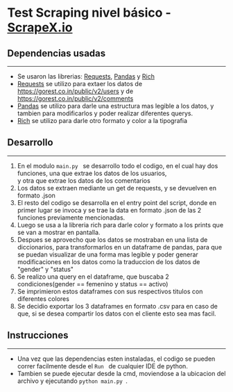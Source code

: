 # Test Scraping nivel básico - [ScrapeX.io](http://www.scrapex.io)


## Dependencias usadas

---

* Se usaron las librerias: [Requests](https://pypi.org/project/requests/), [Pandas](https://pypi.org/project/pandas/) y [Rich](https://pypi.org/project/rich/)
* [Requests](https://pypi.org/project/requests/) se utilizo para extaer los datos de https://gorest.co.in/public/v2/users y de https://gorest.co.in/public/v2/comments 
* [Pandas](https://pypi.org/project/pandas/) se utilizo para darle una estructura mas legible a los datos, y tambien para modificarlos y poder realizar diferentes querys. 
* [Rich](https://pypi.org/project/rich/) se utilizo para darle otro formato y color a la tipografia

## Desarrollo

---

1. En el modulo `main.py ` se desarrollo todo el codigo, en el cual hay dos funciones, una que extrae los datos de los usuarios,  
y otra que extrae los datos de los comentarios 
2. Los datos se extraen mediante un get de requests, y se devuelven en formato .json 
3. El resto del codigo se desarrolla en el entry point del script, donde en primer lugar se invoca y se trae la data en formato 
.json de las 2 funciones previamente mencionadas. 
4. Luego se usa a la libreria rich para darle color y formato a los prints que se van a mostrar en pantalla. 
5. Despues se aprovecho que los datos se mostraban en una lista de diccionarios, para transformarlos en un dataframe de pandas, 
para que se puedan visualizar de una forma mas legible y poder generar modificaciones en los datos como la traduccion de los datos 
de "gender" y "status" 
6. Se realizo una query en el dataframe, que buscaba 2 condiciones(gender == femenino y status == activo) 
7. Se imprimieron estos dataframes con sus respectivos titulos con diferentes colores 
8. Se decidio exportar los 3 dataframes en formato .csv para en caso de que, si se desea compartir los datos con el cliente 
esto sea mas facil. 

## Instrucciones 

--- 

* Una vez que las dependencias esten instaladas, el codigo se pueden correr facilmente desde el `Run ` de cualquier IDE de python. 
* Tambien se puede ejecutar desde la cmd, moviendose a la ubicacion del archivo y ejecutando `python main.py `.

